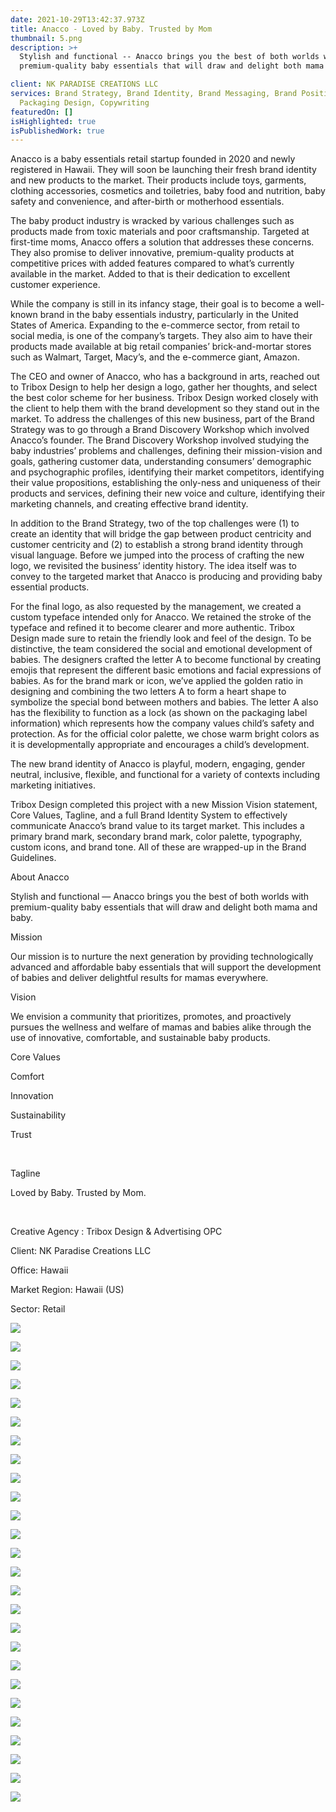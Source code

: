 ```yaml
---
date: 2021-10-29T13:42:37.973Z
title: Anacco - Loved by Baby. Trusted by Mom
thumbnail: 5.png
description: >+
  Stylish and functional -- Anacco brings you the best of both worlds with
  premium-quality baby essentials that will draw and delight both mama and baby.

client: NK PARADISE CREATIONS LLC
services: Brand Strategy, Brand Identity, Brand Messaging, Brand Positioning,
  Packaging Design, Copywriting
featuredOn: []
isHighlighted: true
isPublishedWork: true
---
```

<!--StartFragment-->

Anacco is a baby essentials retail startup founded in 2020 and newly registered in Hawaii. They will soon be launching their fresh brand identity and new products to the market. Their products include toys, garments, clothing accessories, cosmetics and toiletries, baby food and nutrition, baby safety and convenience, and after-birth or motherhood essentials. 

The baby product industry is wracked by various challenges such as products made from toxic materials and poor craftsmanship. Targeted at first-time moms, Anacco offers a solution that addresses these concerns. They also promise to deliver innovative, premium-quality products at competitive prices with added features compared to what’s currently available in the market. Added to that is their dedication to excellent customer experience. 

While the company is still in its infancy stage, their goal is to become a well-known brand in the baby essentials industry, particularly in the United States of America. Expanding to the e-commerce sector, from retail to social media, is one of the company’s targets. They also aim to have their products made available at big retail companies’ brick-and-mortar stores such as Walmart, Target, Macy’s, and the e-commerce giant, Amazon. 

The CEO and owner of Anacco, who has a background in arts, reached out to Tribox Design to help her design a logo, gather her thoughts, and select the best color scheme for her business. Tribox Design worked closely with the client to help them with the brand development so they stand out in the market. To address the challenges of this new business, part of the Brand Strategy was to go through a Brand Discovery Workshop which involved Anacco’s founder. The Brand Discovery Workshop involved studying the baby industries’ problems and challenges, defining their mission-vision and goals, gathering customer data, understanding consumers’ demographic and psychographic profiles, identifying their market competitors, identifying their value propositions, establishing the only-ness and uniqueness of their products and services, defining their new voice and culture, identifying their marketing channels, and creating effective brand identity.

In addition to the Brand Strategy, two of the top challenges were (1) to create an identity that will bridge the gap between product centricity and customer centricity and (2) to establish a strong brand identity through visual language. Before we jumped into the process of crafting the new logo, we revisited the business’ identity history. The idea itself was to convey to the targeted market that Anacco is producing and providing baby essential products. 

For the final logo, as also requested by the management, we created a custom typeface intended only for Anacco. We retained the stroke of the typeface and refined it to become clearer and more authentic. Tribox Design made sure to retain the friendly look and feel of the design. To be distinctive, the team considered the social and emotional development of babies. The designers crafted the letter A to become functional by creating emojis that represent the different basic emotions and facial expressions of babies. As for the brand mark or icon, we’ve applied the golden ratio in designing and combining the two letters A to form a heart shape to symbolize the special bond between mothers and babies. The letter A also has the flexibility to function as a lock (as shown on the packaging label information) which represents how the company values child’s safety and protection. As for the official color palette, we chose warm bright colors as it is developmentally appropriate and encourages a child’s development.

The new brand identity of Anacco is playful, modern, engaging, gender neutral, inclusive, flexible, and functional for a variety of contexts including marketing initiatives.

Tribox Design completed this project with a new Mission Vision statement, Core Values, Tagline, and a full Brand Identity System to effectively communicate Anacco’s brand value to its target market. This includes a primary brand mark, secondary brand mark, color palette, typography, custom icons, and brand tone. All of these are wrapped-up in the Brand Guidelines.

About Anacco

Stylish and functional — Anacco brings you the best of both worlds with premium-quality baby essentials that will draw and delight both mama and baby. 

Mission

Our mission is to nurture the next generation by providing technologically advanced and affordable baby essentials that will support the development of babies and deliver delightful results for mamas everywhere. 

Vision

We envision a community that prioritizes, promotes, and proactively pursues the wellness and welfare of mamas and babies alike through the use of innovative, comfortable, and sustainable baby products.

Core Values

Comfort

Innovation 

Sustainability 

Trust

 

Tagline

Loved by Baby. Trusted by Mom.

 

Creative Agency : Tribox Design & Advertising OPC

Client: NK Paradise Creations LLC

Office: Hawaii

Market Region: Hawaii (US)

Sector: Retail



<!--EndFragment-->

![](3-official-logo-anacco-tribox-design.jpg)

![](4-lettermark-of-anacco-tribox-design.jpg)

![](11-typography-of-anacco-tribox-design.jpg)

![](12-typography2-of-anacco-tribox-design.jpg)

![](13-baby-jacket-of-anacco-tribox-design.jpg)

![](14-baby-shirts-of-anacco-tribox-design.jpg)

![](15-baby-boots-of-anacco-tribox-design.jpg)

![](16-baby-happy-of-anacco-tribox-design.jpg)

![](18-baby-excited-of-anacco-tribox-design.jpg)

![](19-instagram-story-of-anacco-tribox-design.jpg)

![](20-facebookpage-of-anacco-tribox-design.jpg)

![](21-amazib-page-of-anacco-tribox-design.jpg)

![](22-enamil-pin-of-anacco-tribox-design.jpg)

![](23-tote-bag-of-anacco-tribox-design.jpg)

![](29-pin-of-anacco-tribox-design.jpg)

![](24-polo-shirt-of-anacco-tribox-design.jpg)

![](25-box-of-anacco-tribox-design.jpg)

![](26-jacket-of-anacco-tribox-design.jpg)

![](27-bag-of-anacco-tribox-design.jpg)

![](28-shopping-bag-of-anacco-tribox-design.jpg)

![](30-brand-guidelines-of-anacco-tribox-design.jpg)

![](31-books-of-anacco-tribox-design.jpg)

![](32-gift-of-anacco-tribox-design.jpg)

![](33-gif-boxt-of-anacco-tribox-design.jpg)

![](billboard-copy.jpg)

![](1-before-tribox-design.jpg)
